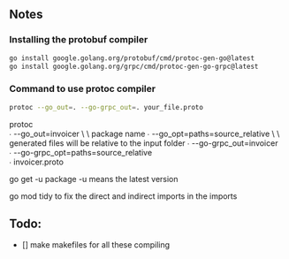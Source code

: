 ## Notes

### Installing the protobuf compiler

```bash
go install google.golang.org/protobuf/cmd/protoc-gen-go@latest
go install google.golang.org/grpc/cmd/protoc-gen-go-grpc@latest
```

### Command to use protoc compiler

```bash
protoc --go_out=. --go-grpc_out=. your_file.proto
```

protoc \
∙ --go_out=invoicer \ \\ package name
∙ --go_opt=paths=source_relative \ \\ generated files will be relative to the input folder
∙ --go-grpc_out=invoicer \
∙ --go-grpc_opt=paths=source_relative \
∙ invoicer.proto

go get -u package
-u means the latest version

go mod tidy
to fix the direct and indirect imports in the imports

## Todo:

- [] make makefiles for all these compiling
